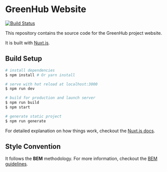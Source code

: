 # GreenHub Website

[![Build Status](https://travis-ci.org/greenhub-project/greenhubproject.org.svg?branch=master)](https://travis-ci.org/greenhub-project/greenhubproject.org)

This repository contains the source code for the GreenHub project website.

It is built with [Nuxt.js](https://nuxtjs.org/).

## Build Setup
``` bash
# install dependencies
$ npm install # Or yarn install

# serve with hot reload at localhost:3000
$ npm run dev

# build for production and launch server
$ npm run build
$ npm start

# generate static project
$ npm run generate
```

For detailed explanation on how things work, checkout the [Nuxt.js docs](https://github.com/nuxt/nuxt.js).

## Style Convention
It follows the **BEM** methodology. For more information, checkout the [BEM guidelines](https://en.bem.info/methodology/quick-start/).